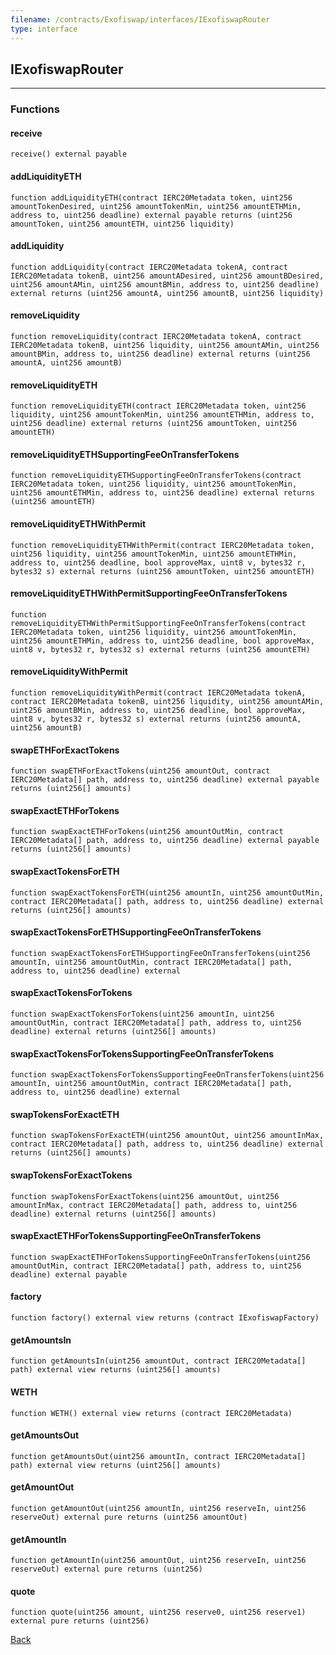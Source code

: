 ```yaml
---
filename: /contracts/Exofiswap/interfaces/IExofiswapRouter
type: interface
---
```


## IExofiswapRouter

***

### Functions

#### receive

```solidity
receive() external payable
```

#### addLiquidityETH

```solidity
function addLiquidityETH(contract IERC20Metadata token, uint256 amountTokenDesired, uint256 amountTokenMin, uint256 amountETHMin, address to, uint256 deadline) external payable returns (uint256 amountToken, uint256 amountETH, uint256 liquidity)
```

#### addLiquidity

```solidity
function addLiquidity(contract IERC20Metadata tokenA, contract IERC20Metadata tokenB, uint256 amountADesired, uint256 amountBDesired, uint256 amountAMin, uint256 amountBMin, address to, uint256 deadline) external returns (uint256 amountA, uint256 amountB, uint256 liquidity)
```

#### removeLiquidity

```solidity
function removeLiquidity(contract IERC20Metadata tokenA, contract IERC20Metadata tokenB, uint256 liquidity, uint256 amountAMin, uint256 amountBMin, address to, uint256 deadline) external returns (uint256 amountA, uint256 amountB)
```

#### removeLiquidityETH

```solidity
function removeLiquidityETH(contract IERC20Metadata token, uint256 liquidity, uint256 amountTokenMin, uint256 amountETHMin, address to, uint256 deadline) external returns (uint256 amountToken, uint256 amountETH)
```

#### removeLiquidityETHSupportingFeeOnTransferTokens

```solidity
function removeLiquidityETHSupportingFeeOnTransferTokens(contract IERC20Metadata token, uint256 liquidity, uint256 amountTokenMin, uint256 amountETHMin, address to, uint256 deadline) external returns (uint256 amountETH)
```

#### removeLiquidityETHWithPermit

```solidity
function removeLiquidityETHWithPermit(contract IERC20Metadata token, uint256 liquidity, uint256 amountTokenMin, uint256 amountETHMin, address to, uint256 deadline, bool approveMax, uint8 v, bytes32 r, bytes32 s) external returns (uint256 amountToken, uint256 amountETH)
```

#### removeLiquidityETHWithPermitSupportingFeeOnTransferTokens

```solidity
function removeLiquidityETHWithPermitSupportingFeeOnTransferTokens(contract IERC20Metadata token, uint256 liquidity, uint256 amountTokenMin, uint256 amountETHMin, address to, uint256 deadline, bool approveMax, uint8 v, bytes32 r, bytes32 s) external returns (uint256 amountETH)
```

#### removeLiquidityWithPermit

```solidity
function removeLiquidityWithPermit(contract IERC20Metadata tokenA, contract IERC20Metadata tokenB, uint256 liquidity, uint256 amountAMin, uint256 amountBMin, address to, uint256 deadline, bool approveMax, uint8 v, bytes32 r, bytes32 s) external returns (uint256 amountA, uint256 amountB)
```

#### swapETHForExactTokens

```solidity
function swapETHForExactTokens(uint256 amountOut, contract IERC20Metadata[] path, address to, uint256 deadline) external payable returns (uint256[] amounts)
```

#### swapExactETHForTokens

```solidity
function swapExactETHForTokens(uint256 amountOutMin, contract IERC20Metadata[] path, address to, uint256 deadline) external payable returns (uint256[] amounts)
```

#### swapExactTokensForETH

```solidity
function swapExactTokensForETH(uint256 amountIn, uint256 amountOutMin, contract IERC20Metadata[] path, address to, uint256 deadline) external returns (uint256[] amounts)
```

#### swapExactTokensForETHSupportingFeeOnTransferTokens

```solidity
function swapExactTokensForETHSupportingFeeOnTransferTokens(uint256 amountIn, uint256 amountOutMin, contract IERC20Metadata[] path, address to, uint256 deadline) external
```

#### swapExactTokensForTokens

```solidity
function swapExactTokensForTokens(uint256 amountIn, uint256 amountOutMin, contract IERC20Metadata[] path, address to, uint256 deadline) external returns (uint256[] amounts)
```

#### swapExactTokensForTokensSupportingFeeOnTransferTokens

```solidity
function swapExactTokensForTokensSupportingFeeOnTransferTokens(uint256 amountIn, uint256 amountOutMin, contract IERC20Metadata[] path, address to, uint256 deadline) external
```

#### swapTokensForExactETH

```solidity
function swapTokensForExactETH(uint256 amountOut, uint256 amountInMax, contract IERC20Metadata[] path, address to, uint256 deadline) external returns (uint256[] amounts)
```

#### swapTokensForExactTokens

```solidity
function swapTokensForExactTokens(uint256 amountOut, uint256 amountInMax, contract IERC20Metadata[] path, address to, uint256 deadline) external returns (uint256[] amounts)
```

#### swapExactETHForTokensSupportingFeeOnTransferTokens

```solidity
function swapExactETHForTokensSupportingFeeOnTransferTokens(uint256 amountOutMin, contract IERC20Metadata[] path, address to, uint256 deadline) external payable
```

#### factory

```solidity
function factory() external view returns (contract IExofiswapFactory)
```

#### getAmountsIn

```solidity
function getAmountsIn(uint256 amountOut, contract IERC20Metadata[] path) external view returns (uint256[] amounts)
```

#### WETH

```solidity
function WETH() external view returns (contract IERC20Metadata)
```

#### getAmountsOut

```solidity
function getAmountsOut(uint256 amountIn, contract IERC20Metadata[] path) external view returns (uint256[] amounts)
```

#### getAmountOut

```solidity
function getAmountOut(uint256 amountIn, uint256 reserveIn, uint256 reserveOut) external pure returns (uint256 amountOut)
```

#### getAmountIn

```solidity
function getAmountIn(uint256 amountOut, uint256 reserveIn, uint256 reserveOut) external pure returns (uint256)
```

#### quote

```solidity
function quote(uint256 amount, uint256 reserve0, uint256 reserve1) external pure returns (uint256)
```

[Back](/index)